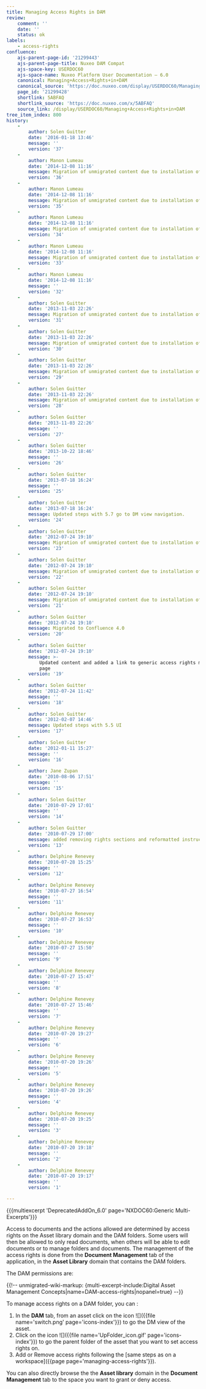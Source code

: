 ```yaml
---
title: Managing Access Rights in DAM
review:
    comment: ''
    date: ''
    status: ok
labels:
    - access-rights
confluence:
    ajs-parent-page-id: '21299443'
    ajs-parent-page-title: Nuxeo DAM Compat
    ajs-space-key: USERDOC60
    ajs-space-name: Nuxeo Platform User Documentation — 6.0
    canonical: Managing+Access+Rights+in+DAM
    canonical_source: 'https://doc.nuxeo.com/display/USERDOC60/Managing+Access+Rights+in+DAM'
    page_id: '21299428'
    shortlink: 5ABFAQ
    shortlink_source: 'https://doc.nuxeo.com/x/5ABFAQ'
    source_link: /display/USERDOC60/Managing+Access+Rights+in+DAM
tree_item_index: 800
history:
    -
        author: Solen Guitter
        date: '2016-01-18 13:46'
        message: ''
        version: '37'
    -
        author: Manon Lumeau
        date: '2014-12-08 11:16'
        message: Migration of unmigrated content due to installation of a new plugin
        version: '36'
    -
        author: Manon Lumeau
        date: '2014-12-08 11:16'
        message: Migration of unmigrated content due to installation of a new plugin
        version: '35'
    -
        author: Manon Lumeau
        date: '2014-12-08 11:16'
        message: Migration of unmigrated content due to installation of a new plugin
        version: '34'
    -
        author: Manon Lumeau
        date: '2014-12-08 11:16'
        message: Migration of unmigrated content due to installation of a new plugin
        version: '33'
    -
        author: Manon Lumeau
        date: '2014-12-08 11:16'
        message: ''
        version: '32'
    -
        author: Solen Guitter
        date: '2013-11-03 22:26'
        message: Migration of unmigrated content due to installation of a new plugin
        version: '31'
    -
        author: Solen Guitter
        date: '2013-11-03 22:26'
        message: Migration of unmigrated content due to installation of a new plugin
        version: '30'
    -
        author: Solen Guitter
        date: '2013-11-03 22:26'
        message: Migration of unmigrated content due to installation of a new plugin
        version: '29'
    -
        author: Solen Guitter
        date: '2013-11-03 22:26'
        message: Migration of unmigrated content due to installation of a new plugin
        version: '28'
    -
        author: Solen Guitter
        date: '2013-11-03 22:26'
        message: ''
        version: '27'
    -
        author: Solen Guitter
        date: '2013-10-22 18:46'
        message: ''
        version: '26'
    -
        author: Solen Guitter
        date: '2013-07-18 16:24'
        message: ''
        version: '25'
    -
        author: Solen Guitter
        date: '2013-07-18 16:24'
        message: Updated steps with 5.7 go to DM view navigation.
        version: '24'
    -
        author: Solen Guitter
        date: '2012-07-24 19:10'
        message: Migration of unmigrated content due to installation of a new plugin
        version: '23'
    -
        author: Solen Guitter
        date: '2012-07-24 19:10'
        message: Migration of unmigrated content due to installation of a new plugin
        version: '22'
    -
        author: Solen Guitter
        date: '2012-07-24 19:10'
        message: Migration of unmigrated content due to installation of a new plugin
        version: '21'
    -
        author: Solen Guitter
        date: '2012-07-24 19:10'
        message: Migrated to Confluence 4.0
        version: '20'
    -
        author: Solen Guitter
        date: '2012-07-24 19:10'
        message: >-
            Updated content and added a link to generic access rights management
            page
        version: '19'
    -
        author: Solen Guitter
        date: '2012-07-24 11:42'
        message: ''
        version: '18'
    -
        author: Solen Guitter
        date: '2012-02-07 14:46'
        message: Updated steps with 5.5 UI
        version: '17'
    -
        author: Solen Guitter
        date: '2012-01-11 15:27'
        message: ''
        version: '16'
    -
        author: Jane Zupan
        date: '2010-08-06 17:51'
        message: ''
        version: '15'
    -
        author: Solen Guitter
        date: '2010-07-29 17:01'
        message: ''
        version: '14'
    -
        author: Solen Guitter
        date: '2010-07-29 17:00'
        message: added removing rights sections and reformatted instructions
        version: '13'
    -
        author: Delphine Renevey
        date: '2010-07-28 15:25'
        message: ''
        version: '12'
    -
        author: Delphine Renevey
        date: '2010-07-27 16:54'
        message: ''
        version: '11'
    -
        author: Delphine Renevey
        date: '2010-07-27 16:53'
        message: ''
        version: '10'
    -
        author: Delphine Renevey
        date: '2010-07-27 15:50'
        message: ''
        version: '9'
    -
        author: Delphine Renevey
        date: '2010-07-27 15:47'
        message: ''
        version: '8'
    -
        author: Delphine Renevey
        date: '2010-07-27 15:46'
        message: ''
        version: '7'
    -
        author: Delphine Renevey
        date: '2010-07-20 19:27'
        message: ''
        version: '6'
    -
        author: Delphine Renevey
        date: '2010-07-20 19:26'
        message: ''
        version: '5'
    -
        author: Delphine Renevey
        date: '2010-07-20 19:26'
        message: ''
        version: '4'
    -
        author: Delphine Renevey
        date: '2010-07-20 19:25'
        message: ''
        version: '3'
    -
        author: Delphine Renevey
        date: '2010-07-20 19:18'
        message: ''
        version: '2'
    -
        author: Delphine Renevey
        date: '2010-07-20 19:17'
        message: ''
        version: '1'

---
```

{{{multiexcerpt 'DeprecatedAddOn_6.0' page='NXDOC60:Generic Multi-Excerpts'}}}

Access to documents and the actions allowed are determined by access rights on the Asset library domain and the DAM folders. Some users will then be allowed to only read documents, when others will be able to edit documents or to manage folders and documents. The management of the access rights is done from the **Document Management** tab of the application, in the **Asset Library** domain that contains the DAM folders.

The DAM permissions are:

{{!-- unmigrated-wiki-markup: {multi-excerpt-include:Digital Asset Management Concepts|name=DAM-access-rights|nopanel=true} --}}

To manage access rights on a DAM folder, you can :

1.  In the **DAM** tab, from an asset click on the icon&nbsp;![]({{file name='switch.png' page='icons-index'}}) to go the DM view of the asset.
2.  Click on the icon ![]({{file name='UpFolder_icon.gif' page='icons-index'}})&nbsp;to go the parent folder of the asset that you want to set access rights on.
3.  Add or Remove access rights following the [same steps as on a workspace]({{page page='managing-access-rights'}}).

You can also directly browse the the **Asset library** domain in the **Document Management** tab to the space you want to grant or deny access.
